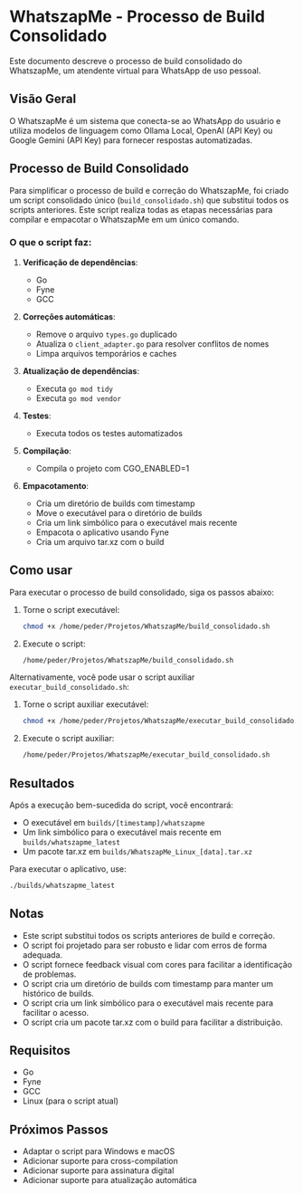# WhatszapMe - Processo de Build Consolidado

Este documento descreve o processo de build consolidado do WhatszapMe, um atendente virtual para WhatsApp de uso pessoal.

## Visão Geral

O WhatszapMe é um sistema que conecta-se ao WhatsApp do usuário e utiliza modelos de linguagem como Ollama Local, OpenAI (API Key) ou Google Gemini (API Key) para fornecer respostas automatizadas.

## Processo de Build Consolidado

Para simplificar o processo de build e correção do WhatszapMe, foi criado um script consolidado único (`build_consolidado.sh`) que substitui todos os scripts anteriores. Este script realiza todas as etapas necessárias para compilar e empacotar o WhatszapMe em um único comando.

### O que o script faz:

1. **Verificação de dependências**:
   - Go
   - Fyne
   - GCC

2. **Correções automáticas**:
   - Remove o arquivo `types.go` duplicado
   - Atualiza o `client_adapter.go` para resolver conflitos de nomes
   - Limpa arquivos temporários e caches

3. **Atualização de dependências**:
   - Executa `go mod tidy`
   - Executa `go mod vendor`

4. **Testes**:
   - Executa todos os testes automatizados

5. **Compilação**:
   - Compila o projeto com CGO_ENABLED=1

6. **Empacotamento**:
   - Cria um diretório de builds com timestamp
   - Move o executável para o diretório de builds
   - Cria um link simbólico para o executável mais recente
   - Empacota o aplicativo usando Fyne
   - Cria um arquivo tar.xz com o build

## Como usar

Para executar o processo de build consolidado, siga os passos abaixo:

1. Torne o script executável:
   ```bash
   chmod +x /home/peder/Projetos/WhatszapMe/build_consolidado.sh
   ```

2. Execute o script:
   ```bash
   /home/peder/Projetos/WhatszapMe/build_consolidado.sh
   ```

Alternativamente, você pode usar o script auxiliar `executar_build_consolidado.sh`:

1. Torne o script auxiliar executável:
   ```bash
   chmod +x /home/peder/Projetos/WhatszapMe/executar_build_consolidado.sh
   ```

2. Execute o script auxiliar:
   ```bash
   /home/peder/Projetos/WhatszapMe/executar_build_consolidado.sh
   ```

## Resultados

Após a execução bem-sucedida do script, você encontrará:

- O executável em `builds/[timestamp]/whatszapme`
- Um link simbólico para o executável mais recente em `builds/whatszapme_latest`
- Um pacote tar.xz em `builds/WhatszapMe_Linux_[data].tar.xz`

Para executar o aplicativo, use:
```bash
./builds/whatszapme_latest
```

## Notas

- Este script substitui todos os scripts anteriores de build e correção.
- O script foi projetado para ser robusto e lidar com erros de forma adequada.
- O script fornece feedback visual com cores para facilitar a identificação de problemas.
- O script cria um diretório de builds com timestamp para manter um histórico de builds.
- O script cria um link simbólico para o executável mais recente para facilitar o acesso.
- O script cria um pacote tar.xz com o build para facilitar a distribuição.

## Requisitos

- Go
- Fyne
- GCC
- Linux (para o script atual)

## Próximos Passos

- Adaptar o script para Windows e macOS
- Adicionar suporte para cross-compilation
- Adicionar suporte para assinatura digital
- Adicionar suporte para atualização automática

